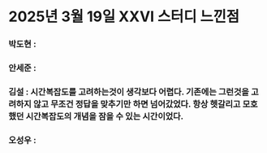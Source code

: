 # 2025년 3월 19일 XXVI 스터디 느낀점

### 박도현 : 

### 안세준 : 

### 김설 : 시간복잡도를 고려하는것이 생각보다 어렵다. 기존에는 그런것을 고려하지 않고 무조건 정답을 맞추기만 하면 넘어갔었다. 항상 헷갈리고 모호했던 시간복잡도의 개념을 잠을 수 있는 시간이었다.

### 오성우 : 
